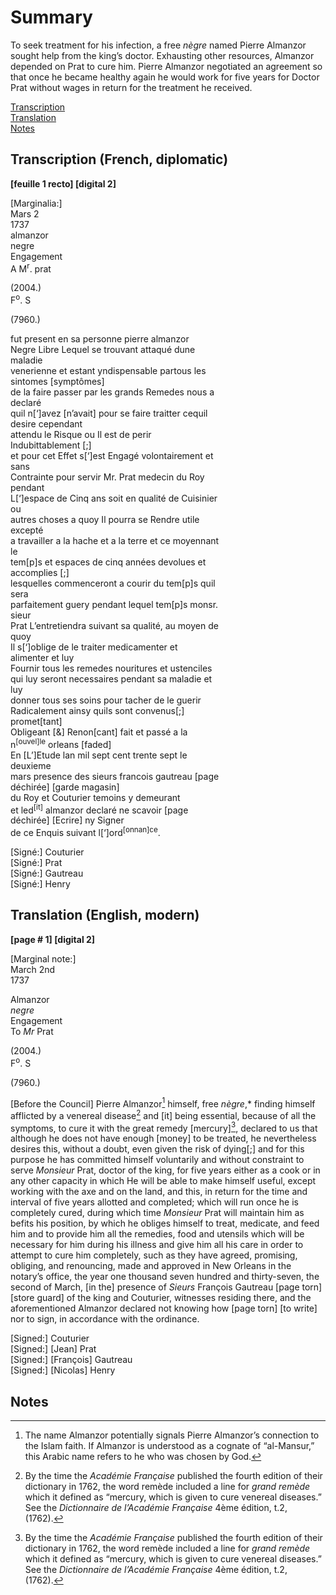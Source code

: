 # Summary
To seek treatment for his infection, a free *nègre* named Pierre Almanzor sought help from the king’s doctor. Exhausting other resources, Almanzor depended on Prat to cure him. Pierre Almanzor negotiated an agreement so that once he became healthy again he would work for five years for Doctor Prat without wages in return for the treatment he received.  

[Transcription](#transcription-(French,-diplomatic))  
[Translation](#translation-(English,-modern))  
[Notes](#notes) 
  
## Transcription (French, diplomatic)  
  
**[feuille 1 recto] [digital 2]**  
  
[Marginalia:]  
Mars 2  
1737  
almanzor  
negre  
Engagement  
A M<sup>r</sup>. prat  
  
  
(2004.)  
F<sup>o</sup>. S  
  
  
(7960.)  
  
  
fut present en sa personne pierre almanzor  
Negre Libre Lequel se trouvant attaqué dune  
maladie  
venerienne et estant yndispensable partous les  
sintomes [symptômes]  
de la faire passer par les grands Remedes nous a  
declaré   
quil n[‘]avez [n’avait] pour se faire traitter cequil  
desire cependant  
attendu le Risque ou Il est de perir  
Indubittablement [;]  
et pour cet Effet s[‘]est Engagé volontairement et  
sans   
Contrainte pour servir Mr. Prat medecin du Roy  
pendant  
L[‘]espace de Cinq ans soit en qualité de Cuisinier  
ou   
autres choses a quoy Il pourra se Rendre utile  
excepté  
a travailler a la hache et a la terre et ce moyennant  
le  
tem[p]s et espaces de cinq années devolues et  
accomplies [;]  
lesquelles commenceront a courir du tem[p]s quil  
sera  
parfaitement guery pendant lequel tem[p]s monsr.  
sieur   
Prat L’entretiendra suivant sa qualité, au moyen de  
quoy  
Il s[‘]oblige de le traiter medicamenter et  
alimenter et luy  
Fournir tous les remedes nouritures et ustenciles  
qui luy seront necessaires pendant sa maladie et  
luy  
donner tous ses soins pour tacher de le guerir  
Radicalement ainsy quils sont convenus[;]  
promet[tant]  
Obligeant [&] Renon[cant] fait et passé a la  
n<sup>[ouvel]le</sup> orleans [faded]  
En [L’]Etude lan mil sept cent trente sept le  
deuxieme   
mars presence des sieurs francois gautreau [page  
déchirée] [garde magasin]  
du Roy et Couturier temoins y demeurant  
et led<sup>[it]</sup> almanzor declaré ne scavoir [page  
déchirée] [Ecrire] ny Signer  
de ce Enquis suivant l[‘]ord<sup>[onnan]ce</sup>.
  
[Signé:] Couturier  
[Signé:] Prat  
[Signé:] Gautreau  
[Signé:] Henry  
  
## Translation (English, modern)  
  
**[page # 1] [digital 2]**  
    
[Marginal note:]   
March 2nd   
1737   
  
Almanzor   
*negre*   
Engagement    
To *Mr* Prat   
  
(2004.)   
F<sup>o</sup>. S   
  
(7960.)   
  
[Before the Council] Pierre Almanzor[^i] himself, free *nègre*,* finding himself afflicted by a venereal disease[^ii] and [it] being essential, because of all the symptoms, to cure it with the great remedy [mercury][^ii], declared to us that although he does not have enough [money] to be treated, he nevertheless desires this, without a doubt, even given the risk of dying[;] and for this purpose he has committed himself voluntarily and without constraint to serve *Monsieur* Prat, doctor of the king, for five years either as a cook or in any other capacity in which He will be able to make himself useful, except working with the axe and on the land, and this, in return for the time and interval of five years allotted and completed; which will run once he is completely cured, during which time *Monsieur* Prat will maintain him as befits his position, by which he obliges himself to treat, medicate, and feed him and to provide him all the remedies, food and utensils which will be necessary for him during his illness and give him all his care in order to attempt to cure him completely, such as they have agreed, promising, obliging, and renouncing, made and approved in New Orleans in the notary’s office, the year one thousand seven hundred and thirty-seven, the second of March, [in the] presence of *Sieurs* François Gautreau [page torn] [store guard] of the king and Couturier, witnesses residing there, and the aforementioned Almanzor declared not knowing how [page torn] [to write] nor to sign, in accordance with the ordinance.   
  
[Signed:] Couturier   
[Signed:] [Jean] Prat   
[Signed:] [François] Gautreau   
[Signed:] [Nicolas] Henry  
  
## Notes  
  
[^i]: The name Almanzor potentially signals Pierre Almanzor’s connection to the Islam faith. If Almanzor is understood as a cognate of “al-Mansur,” this Arabic name refers to he who was chosen by God.  
  
[^ii]: By the time the *Académie Française* published the fourth edition of their dictionary in 1762, the word remède included a line for *grand remède* which it defined as “mercury, which is given to cure venereal diseases.” See the *Dictionnaire de l’Académie Française* 4ème édition, t.2, (1762).  